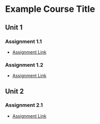 # Example Course Title

## Unit 1

### Assignment 1.1

- [Assignment Link](http://example.com)

### Assignment 1.2

- [Assignment Link](http://example.com)

## Unit 2

### Assignment 2.1

- [Assignment Link](http://example.com)
